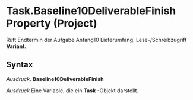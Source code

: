 
# Task.Baseline10DeliverableFinish Property (Project)

Ruft Endtermin der Aufgabe Anfang10 Lieferumfang. Lese-/Schreibzugriff  **Variant**.


## Syntax

 _Ausdruck_. **Baseline10DeliverableFinish**

 _Ausdruck_ Eine Variable, die ein **Task** -Objekt darstellt.

